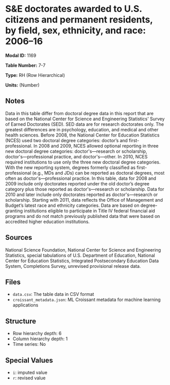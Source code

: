 # S&E doctorates awarded to U.S. citizens and permanent residents, by field, sex, ethnicity, and race: 2006&#8211;16

**Modal ID:** 1169

**Table Number:** 7-7

**Type:** RH (Row Hierarchical)

**Units:** (Number)

## Notes

Data in this table differ from doctoral degree data in this report that are based on the National Center for Science and Engineering Statistics' Survey of Earned Doctorates (SED). SED data are for research doctorates only. The greatest differences are in psychology, education, and medical and other health sciences. Before 2008, the National Center for Education Statistics (NCES) used two doctoral degree categories: doctor’s and first-professional. In 2008 and 2009, NCES allowed optional reporting in three new doctoral degree categories: doctor's—research or scholarship, doctor's—professional practice, and doctor's—other. In 2010, NCES required institutions to use only the three new doctoral degree categories. With the new reporting system, degrees formerly classified as first-professional (e.g., MDs and JDs) can be reported as doctoral degrees, most often as doctor's—professional practice. In this table, data for 2008 and 2009 include only doctorates reported under the old doctor’s degree category plus those reported as doctor's—research or scholarship. Data for 2010 and later include only doctorates reported as doctor's—research or scholarship. Starting with 2011, data reflects the Office of Management and Budget’s latest race and ethnicity categories. Data are based on degree-granting institutions eligible to participate in Title IV federal financial aid programs and do not match previously published data that were based on accredited higher education institutions.

## Sources

National Science Foundation, National Center for Science and Engineering Statistics, special tabulations of U.S. Department of Education, National Center for Education Statistics, Integrated Postsecondary Education Data System, Completions Survey, unrevised provisional release data.

## Files

- `data.csv`: The table data in CSV format
- `croissant_metadata.json`: ML Croissant metadata for machine learning applications

## Structure

- Row hierarchy depth: 6
- Column hierarchy depth: 1
- Time series: No

## Special Values

- `i`: imputed value
- `r`: revised value
